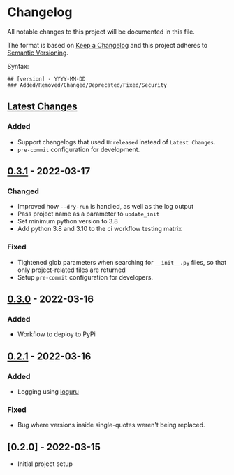 # Changelog

All notable changes to this project will be documented in this file.

The format is based on [Keep a Changelog](http://keepachangelog.com/en/1.0.0/)
and this project adheres to [Semantic Versioning](http://semver.org/spec/v2.0.0.html).

Syntax:

```text
## [version] - YYYY-MM-DD
### Added/Removed/Changed/Deprecated/Fixed/Security
```

## [Latest Changes]

### Added

- Support changelogs that used `Unreleased` instead of `Latest Changes`.
- `pre-commit` configuration for development.

## [0.3.1] - 2022-03-17

### Changed

- Improved how `--dry-run` is handled, as well as the log output
- Pass project name as a parameter to `update_init`
- Set minimum python version to 3.8
- Add python 3.8 and 3.10 to the ci workflow testing matrix

### Fixed

- Tightened glob parameters when searching for `__init__.py` files, so that only project-related files are returned
- Setup `pre-commit` configuration for developers.

## [0.3.0] - 2022-03-16

### Added

- Workflow to deploy to PyPi

## [0.2.1] - 2022-03-16

### Added
- Logging using [loguru](https://github.com/Delgan/loguru)

### Fixed
- Bug where versions inside single-quotes weren't being replaced.

## [0.2.0] - 2022-03-15

- Initial project setup


[Latest Changes]: https://github.com/lucasmelin/molting/compare/v0.3.1...HEAD
[0.3.1]: https://github.com/lucasmelin/molting/compare/v0.3.0...v0.3.1
[0.3.0]: https://github.com/lucasmelin/molting/compare/v0.2.1...v0.3.0
[0.2.1]: https://github.com/lucasmelin/molting/compare/v0.2.0...v0.2.1
